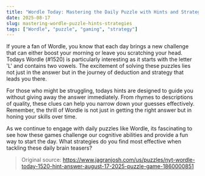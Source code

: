 ```yaml
---
title: "Wordle Today: Mastering the Daily Puzzle with Hints and Strategies"
date: 2025-08-17
slug: mastering-wordle-puzzle-hints-strategies
tags: ["Wordle", "puzzle", "gaming", "strategy"]
---
```


If youre a fan of Wordle, you know that each day brings a new challenge that can either boost your morning or leave you scratching your head. Todays Wordle (#1520) is particularly interesting as it starts with the letter 'L' and contains two vowels. The excitement of solving these puzzles lies not just in the answer but in the journey of deduction and strategy that leads you there.

For those who might be struggling, todays hints are designed to guide you without giving away the answer immediately. From rhymes to descriptions of quality, these clues can help you narrow down your guesses effectively. Remember, the thrill of Wordle is not just in getting the right answer but in honing your skills over time. 

As we continue to engage with daily puzzles like Wordle, its fascinating to see how these games challenge our cognitive abilities and provide a fun way to start the day. What strategies do you find most effective when tackling these daily brain teasers?
> Original source: https://www.jagranjosh.com/us/puzzles/nyt-wordle-today-1520-hint-answer-august-17-2025-puzzle-game-1860000851